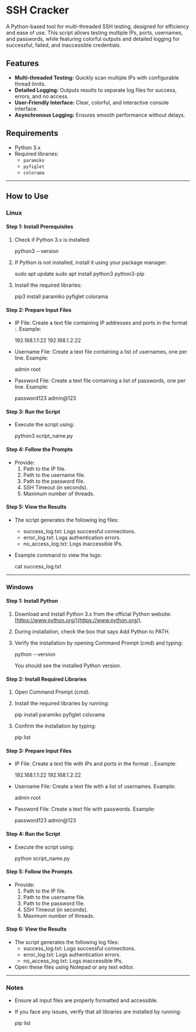 # SSH Cracker

A Python-based tool for multi-threaded SSH testing, designed for efficiency and ease of use. This script allows testing multiple IPs, ports, usernames, and passwords, while featuring colorful outputs and detailed logging for successful, failed, and inaccessible credentials.

## Features
- **Multi-threaded Testing:** Quickly scan multiple IPs with configurable thread limits.
- **Detailed Logging:** Outputs results to separate log files for success, errors, and no access.
- **User-Friendly Interface:** Clear, colorful, and interactive console interface.
- **Asynchronous Logging:** Ensures smooth performance without delays.

## Requirements
- Python 3.x
- Required libraries:
  - `paramiko`
  - `pyfiglet`
  - `colorama`

---

## How to Use

### Linux
#### Step 1: Install Prerequisites
1. Check if Python 3.x is installed:
   
   python3 --version
   
2. If Python is not installed, install it using your package manager:
   
   sudo apt update
   sudo apt install python3 python3-pip
   
3. Install the required libraries:
   
   pip3 install paramiko pyfiglet colorama
   

#### Step 2: Prepare Input Files
- IP File: Create a text file containing IP addresses and ports in the format <IP>:<Port>. Example:
  
  192.168.1.1:22
  192.168.1.2:22
  
- Username File: Create a text file containing a list of usernames, one per line. Example:
  
  admin
  root
  
- Password File: Create a text file containing a list of passwords, one per line. Example:
  
  password123
  admin@123
  

#### Step 3: Run the Script
- Execute the script using:
  
  python3 script_name.py
  

#### Step 4: Follow the Prompts
- Provide:
  1. Path to the IP file.
  2. Path to the username file.
  3. Path to the password file.
  4. SSH Timeout (in seconds).
  5. Maximum number of threads.

#### Step 5: View the Results
- The script generates the following log files:
  - success_log.txt: Logs successful connections.
  - error_log.txt: Logs authentication errors.
  - no_access_log.txt: Logs inaccessible IPs.
- Example command to view the logs:
  
  cat success_log.txt
  

---

### Windows
#### Step 1: Install Python
1. Download and install Python 3.x from the official Python website: [https://www.python.org/](https://www.python.org/).
2. During installation, check the box that says Add Python to PATH.
3. Verify the installation by opening Command Prompt (cmd) and typing:
   
   python --version
   
   You should see the installed Python version.

#### Step 2: Install Required Libraries
1. Open Command Prompt (cmd).
2. Install the required libraries by running:
   
   pip install paramiko pyfiglet colorama
   
3. Confirm the installation by typing:
   
   pip list
   

#### Step 3: Prepare Input Files
- IP File: Create a text file with IPs and ports in the format <IP>:<Port>. Example:
  
  192.168.1.1:22
  192.168.1.2:22
  
- Username File: Create a text file with a list of usernames. Example:
  
  admin
  root
  
- Password File: Create a text file with passwords. Example:
  
  password123
  admin@123
  

#### Step 4: Run the Script
- Execute the script using:
  
  python script_name.py
  

#### Step 5: Follow the Prompts
- Provide:
  1. Path to the IP file.
  2. Path to the username file.
  3. Path to the password file.
  4. SSH Timeout (in seconds).
  5. Maximum number of threads.

#### Step 6: View the Results
- The script generates the following log files:
  - success_log.txt: Logs successful connections.
  - error_log.txt: Logs authentication errors.
  - no_access_log.txt: Logs inaccessible IPs.
- Open these files using Notepad or any text editor.

---

### Notes
- Ensure all input files are properly formatted and accessible.
- If you face any issues, verify that all libraries are installed by running:
  
  pip list
